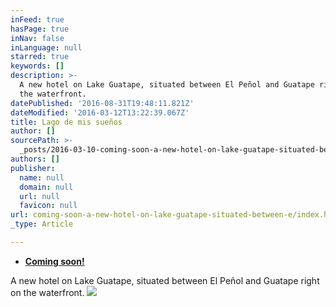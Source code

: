 ```yaml
---
inFeed: true
hasPage: true
inNav: false
inLanguage: null
starred: true
keywords: []
description: >-
  A new hotel on Lake Guatape, situated between El Peñol and Guatape right on
  the waterfront.
datePublished: '2016-08-31T19:48:11.821Z'
dateModified: '2016-03-12T13:22:39.067Z'
title: Lago de mis sueños
author: []
sourcePath: >-
  _posts/2016-03-10-coming-soon-a-new-hotel-on-lake-guatape-situated-between-e.md
authors: []
publisher:
  name: null
  domain: null
  url: null
  favicon: null
url: coming-soon-a-new-hotel-on-lake-guatape-situated-between-e/index.html
_type: Article

---
```

* **[Coming soon! ][0]**

A new hotel on Lake Guatape, situated between El Peñol and Guatape right on the waterfront.
![](https://the-grid-user-content.s3-us-west-2.amazonaws.com/ca879d5d-050b-495c-aec7-ef02f47a0ab5.jpg)

[0]: null
